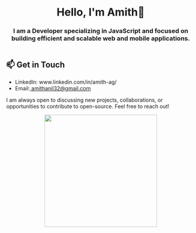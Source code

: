 <h1 align="center">Hello, I'm Amith👋</h1>
<h3 align="center">I am a Developer specializing in JavaScript and focused on building efficient and scalable web and mobile applications.</h3>

<!-- Container that aligns content in desktop -->
<div style="display: flex; align-items: center; justify-content: space-between; flex-wrap: wrap;">
  
  <!-- Text content on the left -->
  <div style="flex: 1;">
    <h2>📫 Get in Touch</h2>
    <ul>
      <li href="https://www.linkedin.com/in/amith-ag/">LinkedIn: www.linkedin.com/in/amith-ag/</li>
      <li>Email:<a  href="mailto:amithanil32@gmail.com" > amithanil32@gmail.com</a> </li>
    </ul>
    <p>I am always open to discussing new projects, collaborations, or opportunities to contribute to open-source. Feel free to reach out!</p>
  </div>

  <!-- Image on the right for desktop, center for mobile -->
  <div style="flex: 1; text-align: center;">
    <img src="https://media.tenor.com/PsKFAPSiQ5wAAAAi/white-opal-jewel-shells.gif" style="max-width: 100%; height: auto;" width="300">
  </div>

</div>
